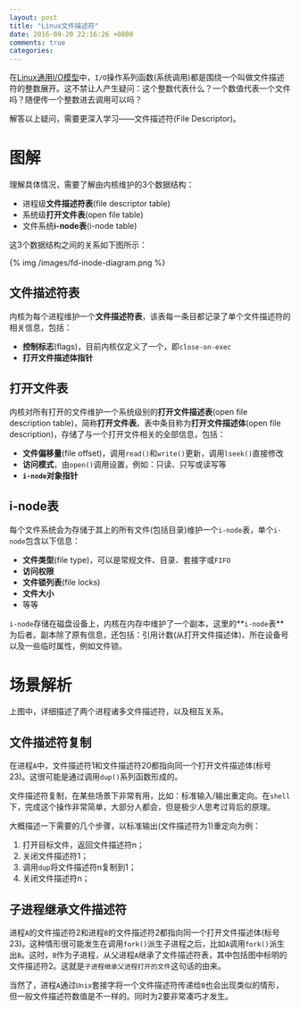 ```yaml
---
layout: post
title: "Linux文件描述符"
date: 2016-09-20 22:16:26 +0800
comments: true
categories: 
---
```


在[Linux通用I/O模型](http://www.jianshu.com/p/5357d72ef17d)中，`I/O`操作系列函数(系统调用)都是围绕一个叫做文件描述符的整数展开。这不禁让人产生疑问：这个整数代表什么？一个数值代表一个文件吗？随便传一个整数进去调用可以吗？

解答以上疑问，需要更深入学习——文件描述符(File Descriptor)。

# 图解

理解具体情况，需要了解由内核维护的3个数据结构：

- 进程级**文件描述符表**(file descriptor table)
- 系统级**打开文件表**(open file table)
- 文件系统**i-node表**(i-node table)

这3个数据结构之间的关系如下图所示：

{% img /images/fd-inode-diagram.png %}

## 文件描述符表

内核为每个进程维护一个**文件描述符表**，该表每一条目都记录了单个文件描述符的相关信息，包括：

- **控制标志**(flags)，目前内核仅定义了一个，即`close-on-exec`
- **打开文件描述体指针**

## 打开文件表

内核对所有打开的文件维护一个系统级别的**打开文件描述表**(open file description table)，简称**打开文件表**。表中条目称为**打开文件描述体**(open file description)，存储了与一个打开文件相关的全部信息，包括：

- **文件偏移量**(file offset)，调用`read()`和`write()`更新，调用`lseek()`直接修改
- **访问模式**，由`open()`调用设置，例如：只读、只写或读写等
- **`i-node`对象指针**

## i-node表

每个文件系统会为存储于其上的所有文件(包括目录)维护一个`i-node`表，单个`i-node`包含以下信息：

- **文件类型**(file type)，可以是常规文件、目录、套接字或`FIFO`
- **访问权限**
- **文件锁列表**(file locks)
- **文件大小**
- 等等

`i-node`存储在磁盘设备上，内核在内存中维护了一个副本，这里的**`i-node`表**为后者。副本除了原有信息，还包括：引用计数(从打开文件描述体)、所在设备号以及一些临时属性，例如文件锁。

# 场景解析

上图中，详细描述了两个进程诸多文件描述符，以及相互关系。

## 文件描述符复制

在进程`A`中，文件描述符1和文件描述符20都指向同一个打开文件描述体(标号23)。这很可能是通过调用`dup()`系列函数形成的。

文件描述符复制，在某些场景下非常有用，比如：标准输入/输出重定向。在`shell`下，完成这个操作非常简单，大部分人都会，但是极少人思考过背后的原理。

大概描述一下需要的几个步骤，以标准输出(文件描述符为1)重定向为例：

1. 打开目标文件，返回文件描述符n；
2. 关闭文件描述符1；
3. 调用`dup`将文件描述符n复制到1；
4. 关闭文件描述符n；

## 子进程继承文件描述符

进程`A`的文件描述符2和进程`B`的文件描述符2都指向同一个打开文件描述体(标号23)。这种情形很可能发生在调用`fork()`派生子进程之后，比如`A`调用`fork()`派生出`B`。这时，`B`作为子进程，从父进程`A`继承了文件描述符表，其中包括图中标明的文件描述符2。这就是`子进程继承父进程打开的文件`这句话的由来。

当然了，进程`A`通过`Unix`套接字将一个文件描述符传递给`B`也会出现类似的情形，但一般文件描述符数值是不一样的。同时为2要非常凑巧才发生。
